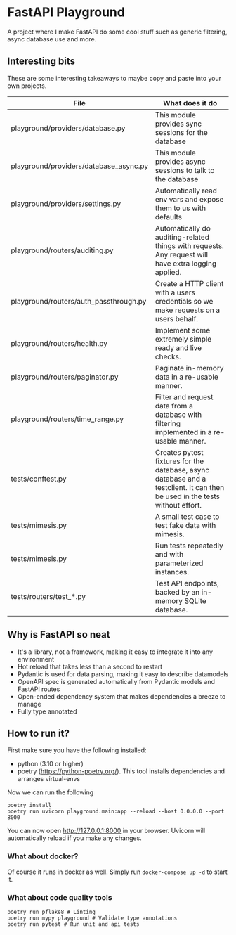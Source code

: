 # FastAPI Playground

A project where I make FastAPI do some cool stuff such as generic filtering, async database use and more.

## Interesting bits

These are some interesting takeaways to maybe copy and paste into your own projects.

File|What does it do
---|---
playground/providers/database.py|This module provides sync sessions for the database
playground/providers/database_async.py|This module provides async sessions to talk to the database
playground/providers/settings.py|Automatically read env vars and expose them to us with defaults
playground/routers/auditing.py|Automatically do auditing-related things with requests. Any request will have extra logging applied.
playground/routers/auth_passthrough.py|Create a HTTP client with a users credentials so we make requests on a users behalf.
playground/routers/health.py|Implement some extremely simple ready and live checks.
playground/routers/paginator.py|Paginate in-memory data in a re-usable manner.
playground/routers/time_range.py|Filter and request data from a database with filtering implemented in a re-usable manner.
tests/conftest.py|Creates pytest fixtures for the database, async database and a testclient. It can then be used in the tests without effort.
tests/mimesis.py|A small test case to test fake data with mimesis.
tests/mimesis.py|Run tests repeatedly and with parameterized instances.
tests/routers/test_*.py|Test API endpoints, backed by an in-memory SQLite database.

## Why is FastAPI so neat

- It's a library, not a framework, making it easy to integrate it into any environment
- Hot reload that takes less than a second to restart
- Pydantic is used for data parsing, making it easy to describe datamodels
- OpenAPI spec is generated automatically from Pydantic models and FastAPI routes
- Open-ended dependency system that makes dependencies a breeze to manage
- Fully type annotated

## How to run it?

First make sure you have the following installed:

- python (3.10 or higher)
- poetry (https://python-poetry.org/). This tool installs dependencies and arranges virtual-envs

Now we can run the following

```shell
poetry install
poetry run uvicorn playground.main:app --reload --host 0.0.0.0 --port 8000
```

You can now open http://127.0.0.1:8000 in your browser. Uvicorn will automatically reload if you make any changes.

### What about docker?

Of course it runs in docker as well. Simply run `docker-compose up -d` to start it.


### What about code quality tools

```shell
poetry run pflake8 # Linting
poetry run mypy playground # Validate type annotations
poetry run pytest # Run unit and api tests
```

